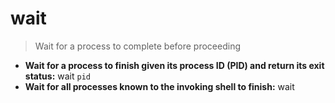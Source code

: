 # wait
> Wait for a process to complete before proceeding
- **Wait for a process to finish given its process ID (PID) and return its exit status:**
wait `pid`
- **Wait for all processes known to the invoking shell to finish:**
wait
